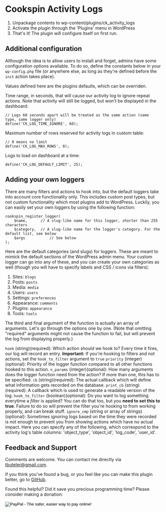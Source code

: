 Cookspin Activity Logs
======================

1. Unpackage contents to wp-content/plugins/ck_activity_logs
2. Activate the plugin through the 'Plugins' menu in WordPress
3. That's it! The plugin will configure itself on first run.


Additional configuration
------------------------

Although the idea is to allow users to install and forget, admins have some configuration options available. To do so, define the constants below in your `wp-config.php` file (or anywhere else, as long as they're defined before the `init` action takes place).

Values defined here are the plugins defaults, which can be overriden.

Time range, in seconds, that will cause our activity log to ignore repeat actions. Note that activity will still be logged, but won't be displayed in the dashboard:

	// Logs 60 seconds apart will be treated as the same action (same type, same logger only)
	define('CK_LOG_TIME_IGNORE', 60);

Maximum number of rows reserved for activity logs in custom table:

	// 0 means no limit
	define('CK_LOG_MAX_ROWS', 0);

Logs to load on dashboard at a time:

	define('CK_LOG_DEFAULT_LIMIT', 25);
	

Adding your own loggers
-----------------------

There are many filters and actions to hook into, but the default loggers take into account core functionality only. This includes custom post types, but not custom functionality which most plugins add to WordPress. Luckily, you can easily set your own loggers by using the following function:

	cookspin_register_logger(
		$name,		// A slug-like name for this logger, shorter than 255 characters
		$category,	// A slug-like name for the logger's category. For the default list, see below
		$args			// See below
	);

Here are the default categories (and slugs) for loggers. These are meant to mimick the default sections of the WordPress admin menu. Your custom logger can go into any of these, and you can create your own categories as well (though you will have to specify labels and CSS / icons via filters):

1. Sites: `blogs`
2. Posts: `posts` 
3. Media: `media`
4. Users: `users`
5. Settings: `preferences`
6. Appearance: `comments`
7. Plugins: `appearance`
8. Tools: `tools`

The third and final argument of the function is actually an array of arguments. Let's go through the options one by one. (Note that omitting "required" arguments might not cause the function to fail, but will prevent the log from displaying properly.)

`hook` (string)(required): Which action should we hook to? Every time it fires, our log will record an entry. **Important:** If you're hooking to filters and not actions, set the `hook_to_filter` argument to `true`
`priority` (integer)(optional): Priority of the logger function compared to all other functions hooked to this action.
`n_params` (integer)(optional): How many arguments does the logger function need from the action? If more than one, this has to be specified.
`cb` (string)(required): The actual callback which will define what information gets recorded on the database.
`print_cb` (string)(required): A callback which is used to generate a readable version of the log.
`hook_to_filter` (boolean)(optional): Do you want to log something everytime a *filter* is applied? You can do that too, but you **need to set this to true**. Failure to do so will prevent the filter you're hooking to from working properly, and can break stuff.
`ignore_cmp` (string or array of strings)(optional): Sometimes ignoring logs based on the time they were recorded is not enough to prevent you from showing actions which have no actual impact. Here you can specify any of the following, which correspond to the activity log's table columns: 'object_type', 'object_id', 'log_code', 'user_id'.


Feedback and Support
--------------------------

Comments are welcome. You can contact me directly via tbuteler@gmail.com.

If you think you've found a bug, or you feel like you can make this plugin better, go to [GitHub](https://github.com/tbuteler/ck_activity_logs).

Found this helpful? Did it save you precious programming time? Please consider making a donation:

<form action="https://www.paypal.com/cgi-bin/webscr" method="post" target="_top">
<input type="hidden" name="cmd" value="_s-xclick">
<input type="hidden" name="hosted_button_id" value="5H36WT4G7XBKQ">
<input type="image" src="https://www.paypalobjects.com/en_US/i/btn/btn_donateCC_LG.gif" border="0" name="submit" alt="PayPal - The safer, easier way to pay online!">
<img alt="" border="0" src="https://www.paypalobjects.com/pt_BR/i/scr/pixel.gif" width="1" height="1">
</form>